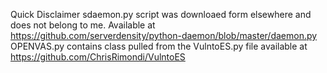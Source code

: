 Quick Disclaimer
sdaemon.py script was downloaed form elsewhere and does not belong to me. Available at https://github.com/serverdensity/python-daemon/blob/master/daemon.py
OPENVAS.py contains class pulled from the VulntoES.py file available at https://github.com/ChrisRimondi/VulntoES
